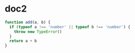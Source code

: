 # doc2

```javascript
function add(a, b) {
  if (typeof a !== 'number' || typeof b !== 'number') {
    throw new TypeError()
  }
  return a + b
}
```
